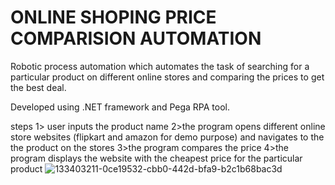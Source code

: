 # ONLINE SHOPING PRICE COMPARISION AUTOMATION

Robotic process automation which automates the task of searching for a particular product on different online stores and comparing the prices to get the best deal.

Developed using .NET framework  and Pega RPA tool.

steps
1> user inputs the product name
2>the program opens different online store websites (flipkart and amazon for demo purpose) and navigates to the the product on the stores
3>the program compares the price
4>the program displays the website with the cheapest price for the particular  product
![133403211-0ce19532-cbb0-442d-bfa9-b2c1b68bac3d](https://user-images.githubusercontent.com/69889290/133405057-39d09707-1f48-4872-a26a-d0661d1583a9.png)



